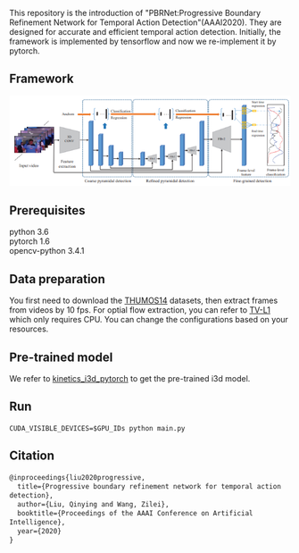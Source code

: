 This repository is the introduction of "PBRNet:Progressive Boundary Refinement Network for Temporal Action Detection"(AAAI2020). They are designed for accurate and efficient temporal action detection. Initially, the framework is implemented by tensorflow and now we re-implement it by pytorch.

## Framework
![](./figure/PBRNET.PNG)

## Prerequisites
python 3.6  <br>
pytorch 1.6  <br>
opencv-python 3.4.1 <br> 

## Data preparation
You first need to download the [THUMOS14](http://crcv.ucf.edu/THUMOS14/) datasets, then extract frames from videos by 10 fps. For optial flow extraction, you can refer to [TV-L1](https://github.com/deepmind/kinetics-i3d/pull/5/files/f1fa01a332179e82cd655e7cd2f2f0c1c04f0c74) which only requires CPU. You can change the configurations based on your resources. 

## Pre-trained model
We refer to [kinetics_i3d_pytorch](https://github.com/hassony2/kinetics_i3d_pytorch) to get the pre-trained i3d model. 

## Run
```
CUDA_VISIBLE_DEVICES=$GPU_IDs python main.py
```

## Citation
```
@inproceedings{liu2020progressive,
  title={Progressive boundary refinement network for temporal action detection},
  author={Liu, Qinying and Wang, Zilei},
  booktitle={Proceedings of the AAAI Conference on Artificial Intelligence},
  year={2020}
}
```
